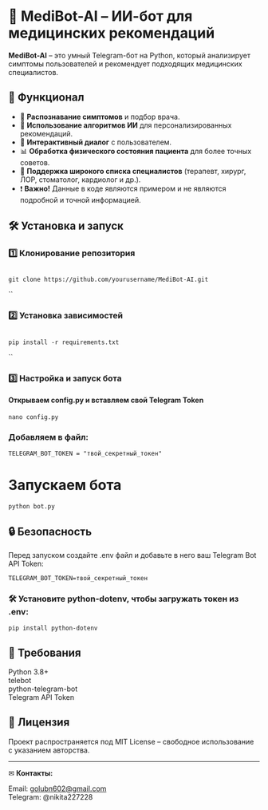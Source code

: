 
# 🤖 MediBot-AI – ИИ-бот для медицинских рекомендаций  

**MediBot-AI** – это умный Telegram-бот на Python, который анализирует симптомы пользователей и рекомендует подходящих медицинских специалистов.  

## 🚀 Функционал  

- 🏥 **Распознавание симптомов** и подбор врача.  
- 🎯 **Использование алгоритмов ИИ** для персонализированных рекомендаций.  
- 🔄 **Интерактивный диалог** с пользователем.  
- 📊 **Обработка физического состояния пациента** для более точных советов.  
- 📝 **Поддержка широкого списка специалистов** (терапевт, хирург, ЛОР, стоматолог, кардиолог и др.).  
- ❗ **Важно!** Данные в коде являются примером и не являются подробной и точной информацией. 

## 🛠 Установка и запуск  

### 1️⃣ Клонирование репозитория  
```

git clone https://github.com/yourusername/MediBot-AI.git
```

``
### 2️⃣ Установка зависимостей  
```

pip install -r requirements.txt
```

``
### 3️⃣ Настройка и запуск бота  

#### Открываем config.py и вставляем свой Telegram Token
```
nano config.py  
```
### Добавляем в файл:
```
TELEGRAM_BOT_TOKEN = "твой_секретный_токен"
```
# Запускаем бота
```
python bot.py
```
## 🔒 Безопасность
Перед запуском создайте .env файл и добавьте в него ваш Telegram Bot API Token:
```
TELEGRAM_BOT_TOKEN=твой_секретный_токен
```
### 🛠 Установите python-dotenv, чтобы загружать токен из .env:
```
pip install python-dotenv
```
## 📌 Требования  

Python 3.8+  
telebot  
python-telegram-bot  
Telegram API Token  


## 📜 Лицензия  

Проект распространяется под MIT License – свободное использование с указанием авторства.


---

✉ **Контакты:**  

Email: golubn602@gmail.com  
Telegram: @nikita227228
